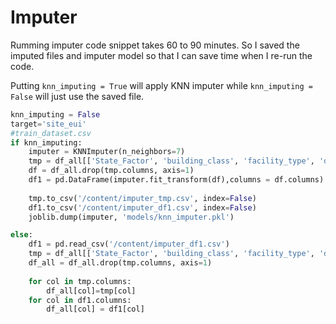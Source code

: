 # Imputer
Rumming imputer code snippet takes 60 to 90 minutes. So I saved the imputed files and imputer model so that I can save time when I re-run the code.

Putting `knn_imputing = True` will apply KNN imputer while `knn_imputing = False` will just use the saved file.

```python
knn_imputing = False
target='site_eui'
#train_dataset.csv
if knn_imputing:
    imputer = KNNImputer(n_neighbors=7)
    tmp = df_all[['State_Factor', 'building_class', 'facility_type', 'dataset', target]]
    df = df_all.drop(tmp.columns, axis=1)
    df1 = pd.DataFrame(imputer.fit_transform(df),columns = df.columns)
    
    tmp.to_csv('/content/imputer_tmp.csv', index=False)
    df1.to_csv('/content/imputer_df1.csv', index=False)
    joblib.dump(imputer, 'models/knn_imputer.pkl')

else:
    df1 = pd.read_csv('/content/imputer_df1.csv')
    tmp = df_all[['State_Factor', 'building_class', 'facility_type', 'dataset', target]]
    df_all = df_all.drop(tmp.columns, axis=1)
    
    for col in tmp.columns:
        df_all[col]=tmp[col]
    for col in df1.columns:
        df_all[col] = df1[col]
```
